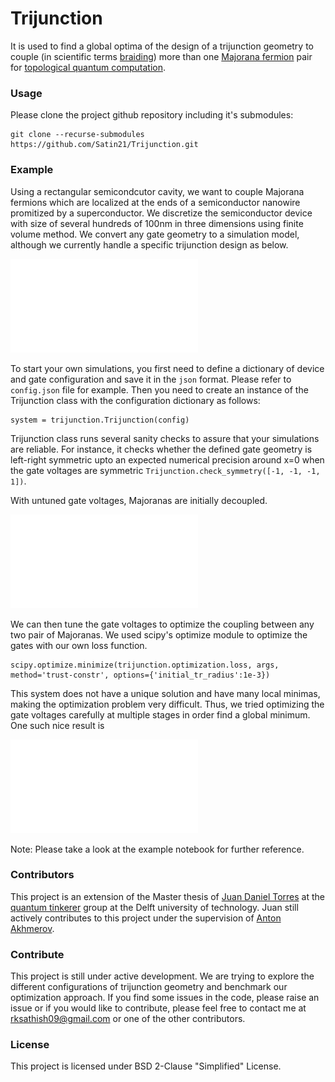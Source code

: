 # Trijunction
It is used to find a global optima of the design of a trijunction geometry to couple (in scientific terms [braiding](https://medium.com/swlh/topological-quantum-computing-5b7bdc93d93f#0fa4)) more than one [Majorana fermion](https://medium.com/swlh/topological-quantum-computing-5b7bdc93d93f#58c0) pair  for [topological quantum computation](https://medium.com/swlh/topological-quantum-computing-5b7bdc93d93f#60da).

### Usage
Please clone the project github repository including it's submodules:
```
git clone --recurse-submodules https://github.com/Satin21/Trijunction.git
```

### Example
Using a rectangular semicondcutor cavity, we want to couple Majorana fermions which are localized at the ends of a semiconductor nanowire promitized by a superconductor. We discretize the semiconductor device with size of several hundreds of 100nm in three dimensions using finite volume method. We convert any gate geometry to a simulation model, although we currently handle a specific trijunction design as below.

![trijunction](trijunction.pdf)

To start your own simulations, you first need to define a dictionary of device and gate configuration and save it in the `json` format. Please refer to `config.json` file for example. Then you need to create an instance of the Trijunction class with the configuration dictionary as follows:
```
system = trijunction.Trijunction(config)
```

Trijunction class runs several sanity checks to assure that your simulations are reliable. For instance, it checks whether the defined gate geometry is left-right symmetric upto an expected numerical precision around x=0 when the gate voltages are symmetric `Trijunction.check_symmetry([-1, -1, -1, 1])`.

With untuned gate voltages, Majoranas are initially decoupled.

![Decoupled Majoranas](figures/decoupled_wavefunctions.pdf)

We can then tune the gate voltages to optimize the coupling between any two pair of Majoranas. We used scipy's optimize module to optimize the gates with our own loss function.

```
scipy.optimize.minimize(trijunction.optimization.loss, args, method='trust-constr', options={'initial_tr_radius':1e-3})
```

This system does not have a unique solution and have many local minimas, making the optimization problem very difficult. Thus, we tried optimizing the gate voltages carefully at multiple stages in order find a global minimum. One such nice result is

![Coupled Majoranas](figures/coupled_wavefunctions.pdf)

Note: Please take a look at the example notebook for further reference.

### Contributors
This project is an extension of the Master thesis of [Juan Daniel Torres](https://quantumtinkerer.tudelft.nl/members/juan-daniel/) at the [quantum tinkerer](https://quantumtinkerer.tudelft.nl/) group at the Delft university of technology. Juan still actively contributes to this project under the supervision of [Anton Akhmerov](https://antonakhmerov.org/).

### Contribute
This project is still under active development. We are trying to explore the different configurations of trijunction geometry and benchmark our optimization approach. If you find some issues in the code, please raise an issue or if you would like to contribute, please feel free to contact me at rksathish09@gmail.com or one of the other contributors.

### License
This project is licensed under BSD 2-Clause "Simplified" License.













